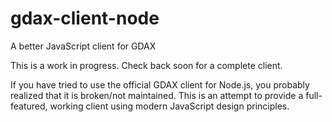 # gdax-client-node
A better JavaScript client for GDAX

This is a work in progress. Check back soon for a complete client.

If you have tried to use the official GDAX client for Node.js, you probably realized that it is broken/not maintained. This is an attempt to provide a full-featured, working client using modern JavaScript design principles.
